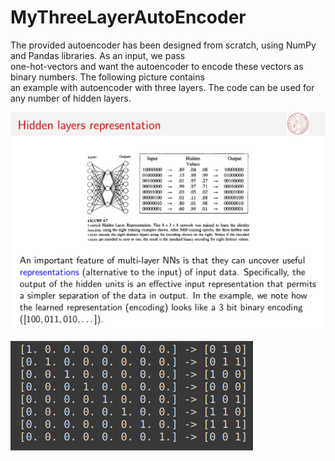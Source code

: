 # MyThreeLayerAutoEncoder

The provided autoencoder has been designed from scratch, using NumPy and Pandas libraries. As an input, we pass \
one-hot-vectors and want the autoencoder to encode these vectors as binary numbers. The following picture contains \
an example with autoencoder with three layers. The code can be used for any number of hidden layers.

![Screenshot](Explanation.png)

![Screenshot](Ex.png)

